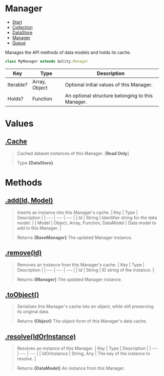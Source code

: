 
# Manager

* [Start](https://github.com/QSmally/Qulity/blob/master/Documentation/Index.md)
* [Collection](https://github.com/QSmally/Qulity/blob/master/Documentation/Collection.md)
* [DataStore](https://github.com/QSmally/Qulity/blob/master/Documentation/DataStore.md)
* [Manager](https://github.com/QSmally/Qulity/blob/master/Documentation/Manager.md)
* [Queue](https://github.com/QSmally/Qulity/blob/master/Documentation/Queue.md)

Manages the API methods of data models and holds its cache.
```js
class MyManager extends Qulity.Manager
```

| Key | Type | Description |
| --- | --- | --- |
| Iterable? | Array, Object | Optional initial values of this Manager. |
| Holds? | Function | An optional structure belonging to this Manager. |



# Values
## [.Cache](https://github.com/QSmally/Qulity/blob/master/lib/Maps/Manager.js#L16)
> Cached dataset instances of this Manager. [**Read Only**]
>
> Type **{DataStore}**

# Methods
## [.add(Id, Model)](https://github.com/QSmally/Qulity/blob/master/lib/Maps/Manager.js#L46)
> Inserts an instance into this Manager's cache.
> | Key | Type | Description |
> | --- | --- | --- |
> | Id | String | Identifier string for the data model. |
> | Model | Object, Array, Function, DataModel | Data model to add to this Manager. |
>
> Returns **{BaseManager}** The updated Manager instance.

## [.remove(Id)](https://github.com/QSmally/Qulity/blob/master/lib/Maps/Manager.js#L61)
> Removes an instance from this Manager's cache.
> | Key | Type | Description |
> | --- | --- | --- |
> | Id | String | ID string of the instance. |
>
> Returns **{Manager}** The updated Manager instance.

## [.toObject()](https://github.com/QSmally/Qulity/blob/master/lib/Maps/Manager.js#L74)
> Serialises this Manager's cache into an object, while still preserving its original data.
>
> Returns **{Object}** The object-form of this Manager's data cache.

## [.resolve(IdOrInstance)](https://github.com/QSmally/Qulity/blob/master/lib/Maps/Manager.js#L85)
> Resolves an instance of this Manager.
> | Key | Type | Description |
> | --- | --- | --- |
> | IdOrInstance | String, Any | The key of the instance to resolve. |
>
> Returns **{DataModel}** An instance from this Manager.

